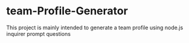 # team-Profile-Generator
This project is mainly intended to generate a team profile using node.js inquirer prompt questions
